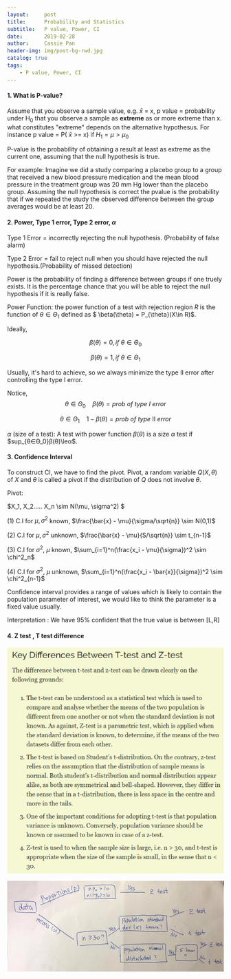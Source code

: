 ```yaml
---
layout:     post
title:      Probability and Statistics
subtitle:   P value, Power, CI
date:       2019-02-28
author:     Cassie Pan
header-img: img/post-bg-rwd.jpg 
catalog: true
tags:
    - P value, Power, CI
---
```

#### 1. What is P-value?

Assume that you observe a sample value, e.g. $\bar{x}$ = x, p value = probability under H<sub>0</sub> that you observe a sample as **extreme** as or more extreme than x.
    what constitutes "extreme" depends on the alternative hypothesus.
For instance p value = P( $\bar{x}$ >= x) if $H_1 = \mu > \mu_0$


P-value is the probability of obtaining a result at least as extreme as the current one, assuming that the null hypothesis is true.

For example:
Imagine we did a study comparing a placebo group to a group that received a new blood pressure medication and the mean blood pressure in the treatment group was 20 mm Hg lower than the placebo group. Assuming the null hypothesis is correct the pvalue is the probability that if we repeated the study the observed difference between the group averages would be at least 20.

#### 2.  Power, Type 1 error, Type 2 error, $\alpha$

Type 1 Error = incorrectly rejecting the null hypothesis. (Probability of false alarm)

Type 2 Error = fail to reject null when you should have rejected the null hypothesis.(Probability of missed detection)

Power is the probability of finding a difference between groups if one truely exists. It is the percentage chance that you will be able to reject the null hypothesis if it is really false.

Power Function: the power function of a test with rejection region $R$ is the function of $\theta \in \Theta_1$ defined as $ \beta(\theta) = P_{\theta}(X\in R)$.

Ideally,

$$ \beta(\theta) = 0, if~ \theta \in \Theta_0$$

$$\beta(\theta) = 1, if~ \theta \in \Theta_1$$

Usually, it's hard to achieve, so we always minimize the type Ⅱ error after controlling the type I error.

Notice,
$$ \theta\in\Theta_0 ~~~~ \beta(\theta) = prob~of~type~I~error$$

$$ \theta\in\Theta_1 ~~~~ 1- \beta(\theta) = prob~of~type~Ⅱ~error$$

$\alpha$ (size of a test): A test with power function $\beta(\theta)$ is a size $\alpha$ test if $sup_{θ∈Θ_0}β(θ)\leα$.


#### 3. Confidence Interval 

To construct CI, we have to find the pivot.
Pivot, a random variable $Q(X,θ)$ of $X$ and $θ$ is called a pivot if the distribution of $Q$ does not involve $\theta$.

Pivot:

$X_1, X_2..... X_n \sim N(\mu, \sigma^2) $

(1) C.I for $\mu, \sigma^2$ known,  $\frac{\bar{x} - \mu}{\sigma/\sqrt{n}} \sim N(0,1)$

(2) C.I for $\mu, \sigma^2$ unknown, $\frac{\bar{x} - \mu}{S/\sqrt{n}} \sim t_{n-1}$

(3) C.I for $\sigma^2$, $\mu$ known,  $\sum_{i=1}^n(\frac{x_i - \mu}{\sigma})^2 \sim \chi^2_n$

(4) C.I for $\sigma^2$, $\mu$ unknown,  $\sum_{i=1}^n(\frac{x_i - \bar{x}}{\sigma})^2 \sim \chi^2_{n-1}$



Confidence interval provides a range of values which is likely to contain the population parameter of interest, we would like to think the parameter is a fixed value usually.

Interpretation : We have 95% confident that the true value is between [L,R]

#### 4. Z test , T test difference 

![image](https://github.com/manpanmanpan/manpanmanpan.github.io/blob/master/img/1551516293(1).jpg?raw=true)

![image](https://github.com/manpanmanpan/manpanmanpan.github.io/blob/master/img/1551936871(1).png?raw=true)